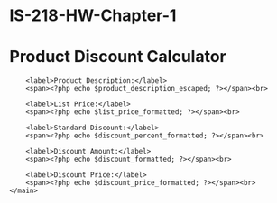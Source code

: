 # IS-218-HW-Chapter-1
<?php
    // get the data from the form
    $product_description = $_POST['product_description'];
    $list_price = $_POST['list_price'];
    $discount_percent = $_POST['discount_percent'];
    
    // calculate the discount
    $discount = $list_price * $discount_percent * .01;
    $discount_price = $list_price - $discount;
    
    // apply currency formatting to the dollar and percent amounts
    $list_price_formatted = "$".number_format($list_price, 2);
    $discount_percent_formatted = $discount_percent."%";
    $discount_formatted = "$".number_format($discount, 2);
    $discount_price_formatted = "$".number_format($discount_price, 2);            
    
    // escape the unformatted input
    $product_description_escaped = htmlspecialchars($product_description);
?>
<!DOCTYPE html>
<html>
<head>
    <title>Product Discount Calculator</title>
    <link rel="stylesheet" type="text/css" href="main.css">
</head>
<body>
    <main>
        <h1>Product Discount Calculator</h1>

        <label>Product Description:</label>
        <span><?php echo $product_description_escaped; ?></span><br>

        <label>List Price:</label>
        <span><?php echo $list_price_formatted; ?></span><br>

        <label>Standard Discount:</label>
        <span><?php echo $discount_percent_formatted; ?></span><br>

        <label>Discount Amount:</label>
        <span><?php echo $discount_formatted; ?></span><br>

        <label>Discount Price:</label>
        <span><?php echo $discount_price_formatted; ?></span><br>
    </main>
</body>
</html>

